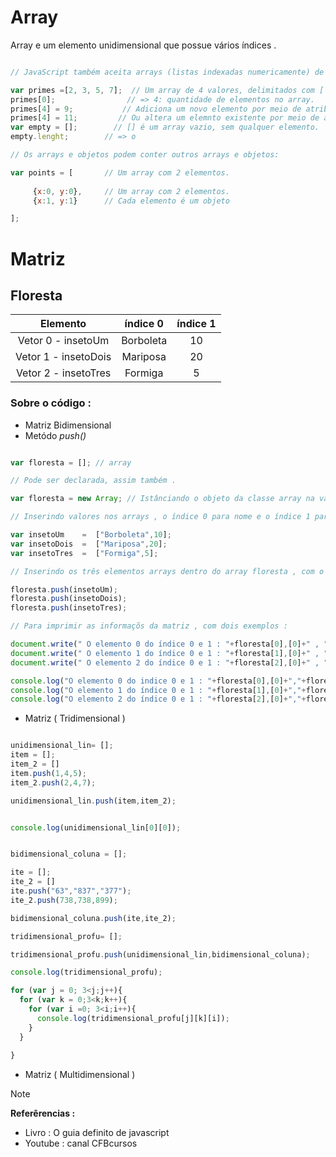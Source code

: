 # Array

<p> Array e um elemento unidimensional que possue vários índices .</p>

```javascript

// JavaScript também aceita arrays (listas indexadas numericamente) de valores.

var primes =[2, 3, 5, 7];  // Um array de 4 valores, delimitados com [ e ].
primes[0];                // => 4: quantidade de elementos no array.
primes[4] = 9;           // Adiciona um novo elemento por meio de atribuição.
primes[4] = 11;         // Ou altera um elemnto existente por meio de atribuição.
var empty = [];        // [] é um array vazio, sem qualquer elemento.
empty.lenght;        // => o

// Os arrays e objetos podem conter outros arrays e objetos:

var points = [       // Um array com 2 elementos.
     
     {x:0, y:0},     // Um array com 2 elementos. 
     {x:1, y:1}      // Cada elemento é um objeto

];


```

# Matriz 

## Floresta 

| Elemento | índice 0  | índice 1 |
|:--:|:--:|:--:|
|Vetor 0 - insetoUm   | Borboleta | 10 |
|Vetor 1 - insetoDois | Mariposa | 20 |
|Vetor 2 - insetoTres | Formiga | 5 |

### Sobre o código :

* Matriz Bidimensional 
* Metódo _push()_

```javascript 

var floresta = []; // array 

// Pode ser declarada, assim também .

var floresta = new Array; // Istânciando o objeto da classe array na variável floresta .

// Inserindo valores nos arrays , o índice 0 para nome e o índice 1 para quantidade .

var insetoUm    =  ["Borboleta",10];
var insetoDois  =  ["Mariposa",20];
var insetoTres  =  ["Formiga",5];

// Inserindo os três elementos arrays dentro do array floresta , com o método push(), assim se tornando uma matriz .

floresta.push(insetoUm);
floresta.push(insetoDois);
floresta.push(insetoTres);

// Para imprimir as informaçõs da matriz , com dois exemplos : 

document.write(" O elemento 0 do índice 0 e 1 : "+floresta[0],[0]+" , "+floresta[0],[1]+" <br> ");
document.write(" O elemento 1 do índice 0 e 1 : "+floresta[1],[0]+" , "+floresta[1],[1]+" <br> ");
document.write(" O elemento 2 do índice 0 e 1 : "+floresta[2],[0]+" , "+floresta[2],[1]+" <br> ");

console.log("O elemento 0 do indice 0 e 1 : "+floresta[0],[0]+","+floresta[0],[1]+"\n");
console.log("O elemento 1 do índice 0 e 1 : "+floresta[1],[0]+","+floresta[1],[1]+"\n");
console.log("O elemento 2 do índice 0 e 1 : "+floresta[2],[0]+","+floresta[2],[1]+"\n");

```

* Matriz ( Tridimensional )

```javascript 

unidimensional_lin= [];
item = [];
item_2 = []
item.push(1,4,5);
item_2.push(2,4,7);

unidimensional_lin.push(item,item_2);


console.log(unidimensional_lin[0][0]);


bidimensional_coluna = [];

ite = [];
ite_2 = []
ite.push("63","837","377");
ite_2.push(738,738,899);

bidimensional_coluna.push(ite,ite_2);

tridimensional_profu= [];

tridimensional_profu.push(unidimensional_lin,bidimensional_coluna);

console.log(tridimensional_profu);

for (var j = 0; 3<j;j++){
  for (var k = 0;3<k;k++){
    for (var i =0; 3<i;i++){
      console.log(tridimensional_profu[j][k][i]);
    }
  }
  
}


```


* Matriz ( Multidimensional )

> [!NOTE]
> <strong> Referêrencias : </strong> <br>
> * Livro : O guia definito de javascript 
> * Youtube : canal CFBcursos